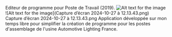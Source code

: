 Editeur de programme pour Poste de Travail (2019).
![Alt text for the image](https://github.com/Seb-Prod/image_Manipulator/blob/testIcon/CaptureEcran.png)
![Alt text for the image](Capture d’écran 2024-10-27 à 12.13.43.png)
Capture d’écran 2024-10-27 à 12.13.43.png
Application développée sur mon temps libre pour simplifier la création de programme pour les postes d'assemblage de l'usine Automotive Lighting France.
